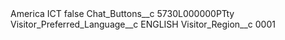 <?xml version="1.0" encoding="UTF-8"?>
<CustomMetadata xmlns="http://soap.sforce.com/2006/04/metadata" xmlns:xsi="http://www.w3.org/2001/XMLSchema-instance" xmlns:xsd="http://www.w3.org/2001/XMLSchema">
    <label>America ICT</label>
    <protected>false</protected>
    <values>
        <field>Chat_Buttons__c</field>
        <value xsi:type="xsd:string">5730L000000PTty</value>
    </values>
    <values>
        <field>Visitor_Preferred_Language__c</field>
        <value xsi:type="xsd:string">ENGLISH</value>
    </values>
    <values>
        <field>Visitor_Region__c</field>
        <value xsi:type="xsd:string">0001</value>
    </values>
</CustomMetadata>
